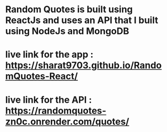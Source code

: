 # Random Quotes is built using ReactJs and uses an API that I built using NodeJs and MongoDB

# live link for the app : https://sharat9703.github.io/RandomQuotes-React/

# live link for the API : https://randomquotes-zn0c.onrender.com/quotes/